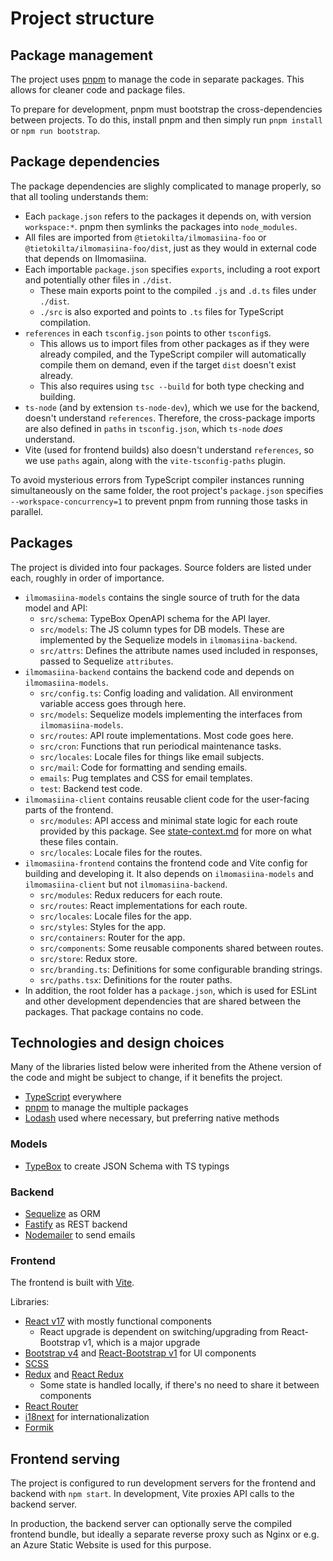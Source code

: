 # Project structure

## Package management

The project uses [pnpm](https://pnpm.io/) to manage the code in separate packages. This allows for cleaner code
and package files.

To prepare for development, pnpm must bootstrap the cross-dependencies between projects. To do this, install pnpm and
then simply run `pnpm install` or `npm run bootstrap`.

## Package dependencies

The package dependencies are slighly complicated to manage properly, so that all tooling understands them:

- Each `package.json` refers to the packages it depends on, with version `workspace:*`. pnpm then symlinks the packages
  into `node_modules`.
- All files are imported from `@tietokilta/ilmomasiina-foo` or `@tietokilta/ilmomasiina-foo/dist`, just as they would
  in external code that depends on Ilmomasiina.
- Each importable `package.json` specifies `exports`, including a root export and potentially other files in `./dist`.
    - These main exports point to the compiled `.js` and `.d.ts` files under `./dist`.
    - `./src` is also exported and points to `.ts` files for TypeScript compilation.
- `references` in each `tsconfig.json` points to other `tsconfig`s.
    - This allows us to import files from other packages as if they were already compiled, and the TypeScript compiler
      will automatically compile them on demand, even if the target `dist` doesn't exist already.
    - This also requires using `tsc --build` for both type checking and building.
- `ts-node` (and by extension `ts-node-dev`), which we use for the backend, doesn't understand `references`.
  Therefore, the cross-package imports are also defined in `paths` in `tsconfig.json`, which `ts-node` _does_ understand.
- Vite (used for frontend builds) also doesn't understand `references`, so we use `paths` again, along with the
  `vite-tsconfig-paths` plugin.

To avoid mysterious errors from TypeScript compiler instances running simultaneously on the same folder, the root
project's `package.json` specifies `--workspace-concurrency=1` to prevent pnpm from running those tasks in parallel.

## Packages

The project is divided into four packages. Source folders are listed under each, roughly in order of importance.

- `ilmomasiina-models` contains the single source of truth for the data model and API:
    - `src/schema`: TypeBox OpenAPI schema for the API layer.
    - `src/models`: The JS column types for DB models. These are implemented by the Sequelize models in `ilmomasiina-backend`.
    - `src/attrs`: Defines the attribute names used included in responses, passed to Sequelize `attributes`.
- `ilmomasiina-backend` contains the backend code and depends on `ilmomasiina-models`.
    - `src/config.ts`: Config loading and validation. All environment variable access goes through here.
    - `src/models`: Sequelize models implementing the interfaces from `ilmomasiina-models`.
    - `src/routes`: API route implementations. Most code goes here.
    - `src/cron`: Functions that run periodical maintenance tasks.
    - `src/locales`: Locale files for things like email subjects.
    - `src/mail`: Code for formatting and sending emails.
    - `emails`: Pug templates and CSS for email templates.
    - `test`: Backend test code.
- `ilmomasiina-client` contains reusable client code for the user-facing parts of the frontend.
    - `src/modules`: API access and minimal state logic for each route provided by this package.
      See [state-context.md](./state-context.md) for more on what these files contain.
    - `src/locales`: Locale files for the routes.
- `ilmomasiina-frontend` contains the frontend code and Vite config for building and developing it.
  It also depends on `ilmomasiina-models` and `ilmomasiina-client` but not `ilmomasiina-backend`.
    - `src/modules`: Redux reducers for each route.
    - `src/routes`: React implementations for each route.
    - `src/locales`: Locale files for the app.
    - `src/styles`: Styles for the app.
    - `src/containers`: Router for the app.
    - `src/components`: Some reusable components shared between routes.
    - `src/store`: Redux store.
    - `src/branding.ts`: Definitions for some configurable branding strings.
    - `src/paths.tsx`: Definitions for the router paths.
- In addition, the root folder has a `package.json`, which is used for ESLint and other development dependencies
  that are shared between the packages. That package contains no code.

## Technologies and design choices

Many of the libraries listed below were inherited from the Athene version of the code and might be subject to change,
if it benefits the project.

- [TypeScript](https://www.typescriptlang.org/) everywhere
- [pnpm](https://pnpm.io/) to manage the multiple packages
- [Lodash](https://lodash.com/) used where necessary, but preferring native methods

### Models

- [TypeBox](https://github.com/sinclairzx81/typebox) to create JSON Schema with TS typings

### Backend

- [Sequelize](https://sequelize.org/master/) as ORM
- [Fastify](https://www.fastify.io/) as REST backend
- [Nodemailer](https://nodemailer.com/about/) to send emails

### Frontend

The frontend is built with [Vite](https://vitejs.dev/).

Libraries:

- [React v17](https://reactjs.org/) with mostly functional components
    - React upgrade is dependent on switching/upgrading from React-Bootstrap v1, which is a major upgrade
- [Bootstrap v4](https://getbootstrap.com/docs/4.6/getting-started/introduction/) and
  [React-Bootstrap v1](https://react-bootstrap-v4.netlify.app/) for UI components
- [SCSS](https://sass-lang.com/)
- [Redux](https://redux.js.org/) and [React Redux](https://react-redux.js.org/)
    - Some state is handled locally, if there's no need to share it between components
- [React Router](https://reactrouter.com/)
- [i18next](https://www.i18next.com/) for internationalization
- [Formik](https://formik.org/)

## Frontend serving

The project is configured to run development servers for the frontend and backend with `npm start`. In development,
Vite proxies API calls to the backend server.

In production, the backend server can optionally serve the compiled frontend bundle, but ideally a separate reverse
proxy such as Nginx or e.g. an Azure Static Website is used for this purpose.
